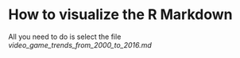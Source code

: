 # How to visualize the R Markdown
 
 All you need to do is select the file *video_game_trends_from_2000_to_2016.md*
